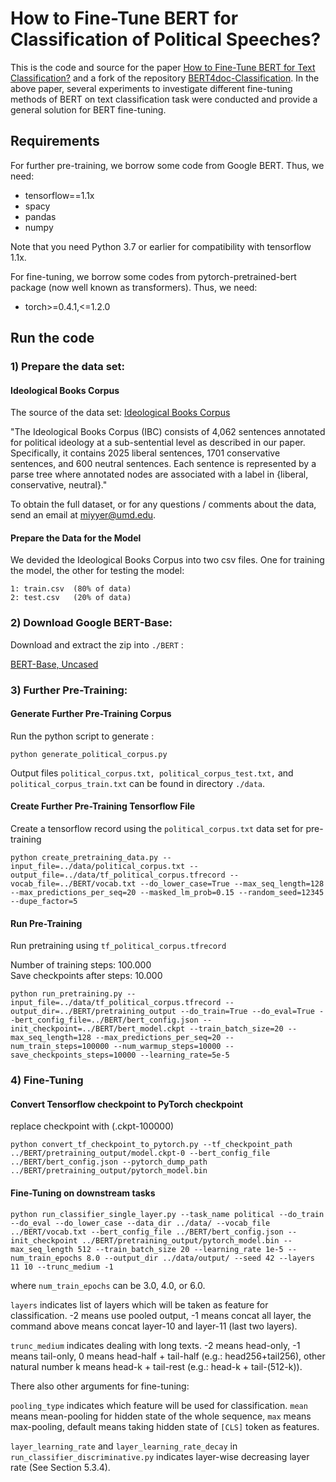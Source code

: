 # How to Fine-Tune BERT for Classification of Political Speeches?

This is the code and source for the paper [How to Fine-Tune BERT for Text Classification?](https://arxiv.org/abs/1905.05583) and a fork of the repository [
BERT4doc-Classification](https://github.com/xuyige/BERT4doc-Classification). In the above paper, several experiments to investigate different fine-tuning methods of BERT on text classification task were conducted and provide a general solution for BERT fine-tuning.


## Requirements

For further pre-training, we borrow some code from Google BERT. Thus, we need:

+ tensorflow==1.1x
+ spacy
+ pandas
+ numpy

Note that you need Python 3.7 or earlier for compatibility with tensorflow 1.1x.

For fine-tuning, we borrow some codes from pytorch-pretrained-bert package (now well known as transformers). Thus, we need:

+ torch>=0.4.1,<=1.2.0



## Run the code

### 1) Prepare the data set:

#### Ideological Books Corpus

The source of the data set: [Ideological Books Corpus](https://people.cs.umass.edu/~miyyer/ibc/index.html)

"The Ideological Books Corpus (IBC) consists of 4,062 sentences annotated for political ideology at a sub-sentential 
level as described in our paper. Specifically, it contains 2025 liberal sentences, 1701 conservative sentences, 
and 600 neutral sentences. Each sentence is represented by a parse tree where annotated nodes are associated with a 
label in {liberal, conservative, neutral}." 

To obtain the full dataset, or for any questions / comments about the data, send an email at miyyer@umd.edu.

#### Prepare the Data for the Model

We devided the Ideological Books Corpus into two csv files. One for training the model, the other for testing the model:

```shell
1: train.csv  (80% of data)
2: test.csv   (20% of data)
```

### 2) Download Google BERT-Base:

Download and extract the zip into ``./BERT`` :

[BERT-Base, Uncased](https://storage.googleapis.com/bert_models/2018_10_18/uncased_L-12_H-768_A-12.zip)

### 3) Further Pre-Training:

#### Generate Further Pre-Training Corpus

Run the python script to generate :
```shell
python generate_political_corpus.py
```
Output files ``political_corpus.txt, political_corpus_test.txt,`` and `` political_corpus_train.txt`` can be found in directory ``./data``.

#### Create Further Pre-Training Tensorflow File

Create a tensorflow record using the ``political_corpus.txt`` data set for pre-training

```shell
python create_pretraining_data.py --input_file=../data/political_corpus.txt --output_file=../data/tf_political_corpus.tfrecord --vocab_file=../BERT/vocab.txt --do_lower_case=True --max_seq_length=128 --max_predictions_per_seq=20 --masked_lm_prob=0.15 --random_seed=12345 --dupe_factor=5
```
#### Run Pre-Training

Run pretraining using ``tf_political_corpus.tfrecord``

Number of training steps: 100.000\
Save checkpoints after steps: 10.000


```shell
python run_pretraining.py --input_file=../data/tf_political_corpus.tfrecord --output_dir=../BERT/pretraining_output --do_train=True --do_eval=True --bert_config_file=../BERT/bert_config.json --init_checkpoint=../BERT/bert_model.ckpt --train_batch_size=20 --max_seq_length=128 --max_predictions_per_seq=20 --num_train_steps=100000 --num_warmup_steps=10000 --save_checkpoints_steps=10000 --learning_rate=5e-5
```


### 4) Fine-Tuning

#### Convert Tensorflow checkpoint to PyTorch checkpoint

replace checkpoint with (.ckpt-100000)

```shell
python convert_tf_checkpoint_to_pytorch.py --tf_checkpoint_path ../BERT/pretraining_output/model.ckpt-0 --bert_config_file ../BERT/bert_config.json --pytorch_dump_path ../BERT/pretraining_output/pytorch_model.bin
```

#### Fine-Tuning on downstream tasks

```shell
python run_classifier_single_layer.py --task_name political --do_train --do_eval --do_lower_case --data_dir ../data/ --vocab_file ../BERT/vocab.txt --bert_config_file ../BERT/bert_config.json --init_checkpoint ../BERT/pretraining_output/pytorch_model.bin --max_seq_length 512 --train_batch_size 20 --learning_rate 1e-5 --num_train_epochs 8.0 --output_dir ../data/output/ --seed 42 --layers 11 10 --trunc_medium -1
```

where ``num_train_epochs`` can be 3.0, 4.0, or 6.0.

``layers`` indicates list of layers which will be taken as feature for classification.
-2 means use pooled output, -1 means concat all layer, the command above means concat
layer-10 and layer-11 (last two layers).

``trunc_medium`` indicates dealing with long texts. -2 means head-only, -1 means tail-only,
0 means head-half + tail-half (e.g.: head256+tail256),
other natural number k means head-k + tail-rest (e.g.: head-k + tail-(512-k)).

There also other arguments for fine-tuning:

``pooling_type`` indicates which feature will be used for classification. `mean` means
mean-pooling for hidden state of the whole sequence, `max` means max-pooling, default means
taking hidden state of `[CLS]` token as features.

``layer_learning_rate`` and ``layer_learning_rate_decay`` in ``run_classifier_discriminative.py``
indicates layer-wise decreasing layer rate (See Section 5.3.4).

